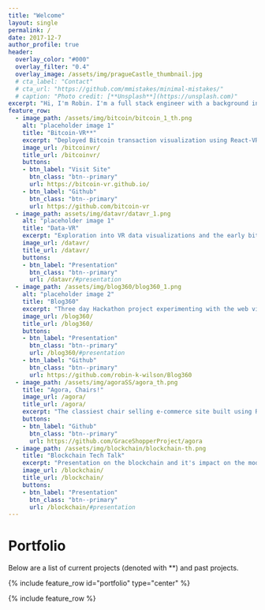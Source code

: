 ```yaml
---
title: "Welcome"
layout: single
permalink: /
date: 2017-12-7
author_profile: true
header:
  overlay_color: "#000"
  overlay_filter: "0.4"
  overlay_image: /assets/img/pragueCastle_thumbnail.jpg
  # cta_label: "Contact"
  # cta_url: "https://github.com/mmistakes/minimal-mistakes/"
  # caption: "Photo credit: [**Unsplash**](https://unsplash.com)"
excerpt: "Hi, I'm Robin. I'm a full stack engineer with a background in business and overall improver of processes. Efficiency is my middle name and I strive to fix any and all inefficiencies."
feature_row:
  - image_path: /assets/img/bitcoin/bitcoin_1_th.png
    alt: "placeholder image 1"
    title: "Bitcoin-VR**"
    excerpt: "Deployed Bitcoin transaction visualization using React-VR and socket.io."
    image_url: /bitcoinvr/
    title_url: /bitcoinvr/
    buttons:
    - btn_label: "Visit Site"
      btn_class: "btn--primary"
      url: https://bitcoin-vr.github.io/
    - btn_label: "Github"
      btn_class: "btn--primary"
      url: https://github.com/bitcoin-vr
  - image_path: assets/img/datavr/datavr_1.png
    alt: "placeholder image 1"
    title: "Data-VR"
    excerpt: "Exploration into VR data visualizations and the early bitcoin-vr."
    image_url: /datavr/
    title_url: /datavr/
    buttons:
    - btn_label: "Presentation"
      btn_class: "btn--primary"
      url: /datavr/#presentation
  - image_path: /assets/img/blog360/blog360_1.png
    alt: "placeholder image 2"
    title: "Blog360"
    excerpt: "Three day Hackathon project experimenting with the web viewed in VR."
    image_url: /blog360/
    title_url: /blog360/
    buttons:
    - btn_label: "Presentation"
      btn_class: "btn--primary"
      url: /blog360/#presentation
    - btn_label: "Github"
      btn_class: "btn--primary"
      url: https://github.com/robin-k-wilson/Blog360
  - image_path: /assets/img/agoraSS/agora_th.png
    title: "Agora, Chairs!"
    image_url: /agora/
    title_url: /agora/
    excerpt: "The classiest chair selling e-commerce site built using React, Node.js, and bootstrap."
    buttons:
    - btn_label: "Github"
      btn_class: "btn--primary"
      url: https://github.com/GraceShopperProject/agora
  - image_path: /assets/img/blockchain/blockchain-th.png
    title: "Blockchain Tech Talk"
    excerpt: "Presentation on the blockchain and it's impact on the modern economy."
    image_url: /blockchain/
    title_url: /blockchain/
    buttons:
    - btn_label: "Presentation"
      btn_class: "btn--primary"
      url: /blockchain/#presentation
---
```


<a name="portfolio"></a>

<h1>Portfolio</h1>
Below are a list of current projects (denoted with **) and past projects.

{% include feature_row id="portfolio" type="center" %}

{% include feature_row %}
